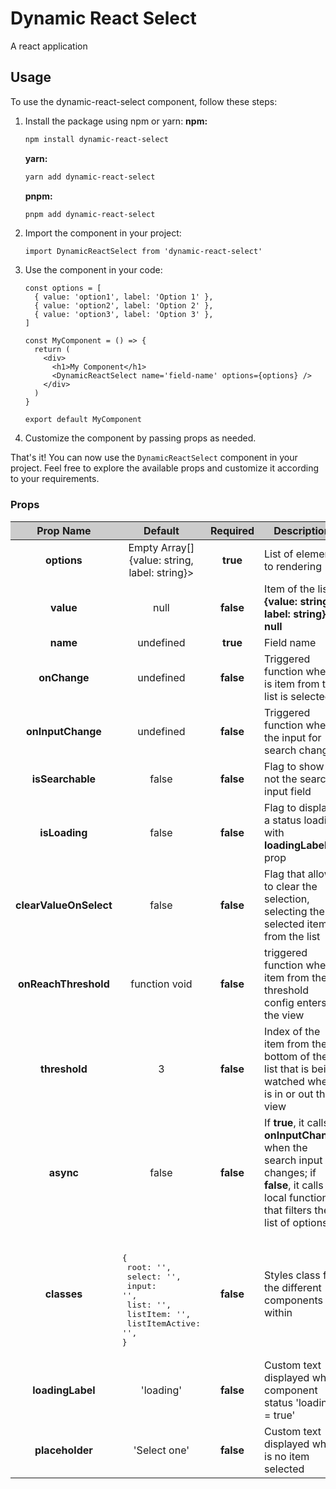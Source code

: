 <style>
    table {
        width: 100%;
       
    }

    thead {
        background-color: #ccc;
    }
</style>

# Dynamic React Select

A react application

## Usage

To use the dynamic-react-select component, follow these steps:

1.  Install the package using npm or yarn:
    **npm:**

    ```bash
    npm install dynamic-react-select
    ```

    **yarn:**

    ```bash
    yarn add dynamic-react-select
    ```

    **pnpm:**

    ```bash
    pnpm add dynamic-react-select
    ```

2.  Import the component in your project:

    ```tsx
    import DynamicReactSelect from 'dynamic-react-select'
    ```

3.  Use the component in your code:

    ```tsx
    const options = [
      { value: 'option1', label: 'Option 1' },
      { value: 'option2', label: 'Option 2' },
      { value: 'option3', label: 'Option 3' },
    ]

    const MyComponent = () => {
      return (
        <div>
          <h1>My Component</h1>
          <DynamicReactSelect name='field-name' options={options} />
        </div>
      )
    }

    export default MyComponent
    ```

4.  Customize the component by passing props as needed.

That's it! You can now use the `DynamicReactSelect` component in your project. Feel free to explore the available props and customize it according to your requirements.

### Props

|       Prop Name        |                                                                                       Default                                                                                        | Required  | Description                                                                                                                                      |
| :--------------------: | :----------------------------------------------------------------------------------------------------------------------------------------------------------------------------------: | :-------: | ------------------------------------------------------------------------------------------------------------------------------------------------ |
|      **options**       |                                                                    Empty Array[] {value: string, label: string}>                                                                     | **true**  | List of elements to rendering                                                                                                                    |
|       **value**        |                                                                                         null                                                                                         | **false** | Item of the list **{value: string, label: string}** or **null**                                                                                  |
|        **name**        |                                                                                      undefined                                                                                       | **true**  | Field name                                                                                                                                       |
|      **onChange**      |                                                                                      undefined                                                                                       | **false** | Triggered function when is item from the list is selected                                                                                        |
|   **onInputChange**    |                                                                                      undefined                                                                                       | **false** | Triggered function when the input for search changes                                                                                             |
|    **isSearchable**    |                                                                                        false                                                                                         | **false** | Flag to show or not the search input field                                                                                                       |
|     **isLoading**      |                                                                                        false                                                                                         | **false** | Flag to display a status loading with **loadingLabel** prop                                                                                      |
| **clearValueOnSelect** |                                                                                        false                                                                                         | **false** | Flag that allow to clear the selection, selecting the selected item from the list                                                                |
|  **onReachThreshold**  |                                                                                    function void                                                                                     | **false** | triggered function when item from the threshold config enters the view                                                                           |
|     **threshold**      |                                                                                          3                                                                                           | **false** | Index of the item from the bottom of the list that is being watched when is in or out the view                                                   |
|       **async**        |                                                                                        false                                                                                         | **false** | If **true**, it calls **onInputChange** when the search input changes; if **false**, it calls a local function that filters the list of options. |
|      **classes**       | <div style="text-align:left;"> <br/><pre lang="json">{<br/> root: '',<br/> select: '',<br/> input: '',<br/> list: '',<br/> listItem: '',<br/> listItemActive: '',<br/>}</pre> </div> | **false** | Styles class for the different components within                                                                                                 |
|    **loadingLabel**    |                                                                                      'loading'                                                                                       | **false** | Custom text displayed when component status 'loading = true'                                                                                     |
|    **placeholder**     |                                                                                     'Select one'                                                                                     | **false** | Custom text displayed when is no item selected                                                                                                   |
